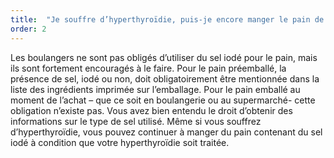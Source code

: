 ```yaml
---
title:  "Je souffre d’hyperthyroïdie, puis-je encore manger le pain de mon boulanger ?"
order: 2
---
```

Les boulangers ne sont pas obligés d’utiliser du sel iodé pour le pain, mais ils sont
fortement encouragés à le faire. Pour le pain préemballé, la présence de sel, iodé ou
non, doit obligatoirement être mentionnée dans la liste des ingrédients imprimée sur
l’emballage. Pour le pain emballé au moment de l’achat – que ce soit en boulangerie
ou au supermarché- cette obligation n’existe pas. Vous avez bien entendu le droit
d’obtenir des informations sur le type de sel utilisé.
Même si vous souffrez d’hyperthyroïdie, vous pouvez continuer à manger du pain
contenant du sel iodé à condition que votre hyperthyroïdie soit traitée. 
